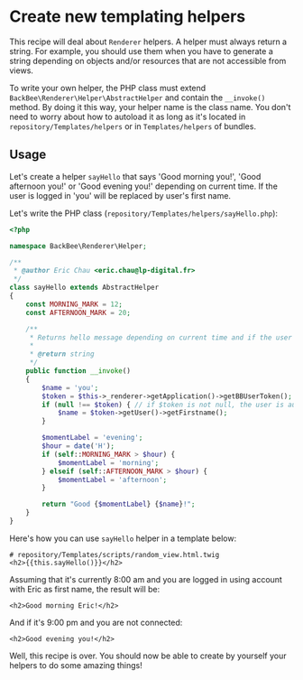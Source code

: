 # Create new templating helpers

This recipe will deal about `Renderer` helpers. A helper must always return a string. For example, you should use them when you have to generate a string depending on objects and/or resources that are not accessible from views.

To write your own helper, the PHP class must extend `BackBee\Renderer\Helper\AbstractHelper` and  contain the `__invoke()` method. By doing it this way, your helper name is the class name. You don't need to worry about how to autoload it as long as it's located in `repository/Templates/helpers` or in `Templates/helpers` of bundles.

## Usage

Let's create a helper `sayHello` that says 'Good morning you!', 'Good afternoon you!' or 'Good evening you!' depending on current time. If the user is logged in 'you' will be replaced by user's first name.

Let's write the PHP class (`repository/Templates/helpers/sayHello.php`):

```php
<?php

namespace BackBee\Renderer\Helper;

/**
 * @author Eric Chau <eric.chau@lp-digital.fr>
 */
class sayHello extends AbstractHelper
{
    const MORNING_MARK = 12;
    const AFTERNOON_MARK = 20;

    /**
     * Returns hello message depending on current time and if the user is connected.
     *
     * @return string
     */
    public function __invoke()
    {
        $name = 'you';
        $token = $this->_renderer->getApplication()->getBBUserToken();
        if (null !== $token) { // if $token is not null, the user is authenticated
            $name = $token->getUser()->getFirstname();
        }

        $momentLabel = 'evening';
        $hour = date('H');
        if (self::MORNING_MARK > $hour) {
            $momentLabel = 'morning';
        } elseif (self::AFTERNOON_MARK > $hour) {
            $momentLabel = 'afternoon';
        }

        return "Good {$momentLabel} {$name}!";
    }
}
```

Here's how you can use `sayHello` helper in a template below:

```twig
# repository/Templates/scripts/random_view.html.twig
<h2>{{this.sayHello()}}</h2>
```

Assuming that it's currently 8:00 am and you are logged in using account with Eric as first name, the result will be:

```
<h2>Good morning Eric!</h2>
```

And if it's 9:00 pm and you are not connected:

```
<h2>Good evening you!</h2>
```

Well, this recipe is over. You should now be able to create by yourself your helpers to do some amazing things!
